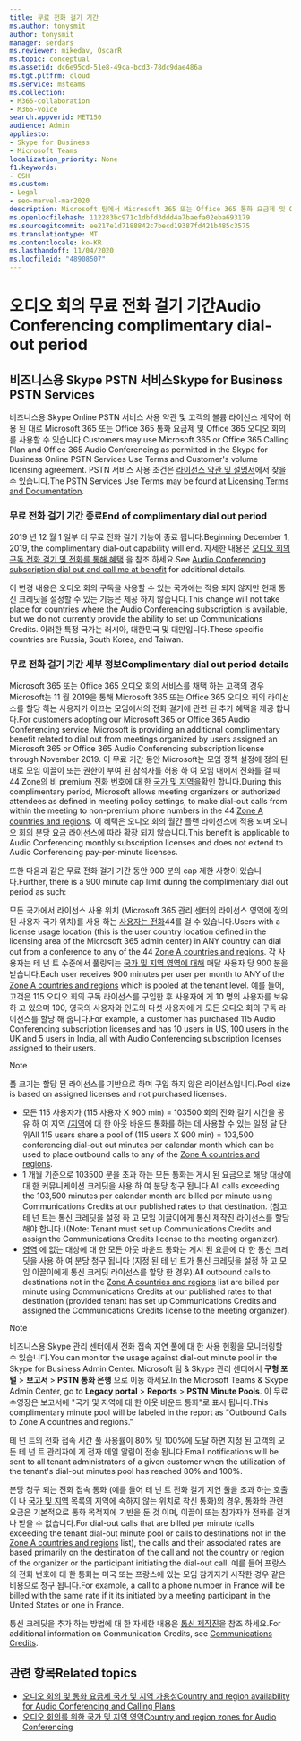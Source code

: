 ```yaml
---
title: 무료 전화 걸기 기간
ms.author: tonysmit
author: tonysmit
manager: serdars
ms.reviewer: mikedav, OscarR
ms.topic: conceptual
ms.assetid: dc6e95cd-51e8-49ca-bcd3-78dc9dae486a
ms.tgt.pltfrm: cloud
ms.service: msteams
ms.collection:
- M365-collaboration
- M365-voice
search.appverid: MET150
audience: Admin
appliesto:
- Skype for Business
- Microsoft Teams
localization_priority: None
f1.keywords:
- CSH
ms.custom:
- Legal
- seo-marvel-mar2020
description: Microsoft 팀에서 Microsoft 365 또는 Office 365 통화 요금제 및 Office 365 오디오 회의에 대 한 무료 전화 접속 기간에 대해 알아보세요.
ms.openlocfilehash: 112283bc971c1dbfd3ddd4a7baefa02eba693179
ms.sourcegitcommit: ee217e1d7188842c7becd19387fd421b485c3575
ms.translationtype: MT
ms.contentlocale: ko-KR
ms.lasthandoff: 11/04/2020
ms.locfileid: "48908507"
---
```

# <a name="audio-conferencing-complimentary-dial-out-period"></a><span data-ttu-id="bd4a0-103">오디오 회의 무료 전화 걸기 기간</span><span class="sxs-lookup"><span data-stu-id="bd4a0-103">Audio Conferencing complimentary dial-out period</span></span>

## <a name="skype-for-business-pstn-services"></a><span data-ttu-id="bd4a0-104">비즈니스용 Skype PSTN 서비스</span><span class="sxs-lookup"><span data-stu-id="bd4a0-104">Skype for Business PSTN Services</span></span>

<span data-ttu-id="bd4a0-105">비즈니스용 Skype Online PSTN 서비스 사용 약관 및 고객의 볼륨 라이선스 계약에 허용 된 대로 Microsoft 365 또는 Office 365 통화 요금제 및 Office 365 오디오 회의를 사용할 수 있습니다.</span><span class="sxs-lookup"><span data-stu-id="bd4a0-105">Customers may use Microsoft 365 or Office 365 Calling Plan and Office 365 Audio Conferencing as permitted in the Skype for Business Online PSTN Services Use Terms and Customer's volume licensing agreement.</span></span> <span data-ttu-id="bd4a0-106">PSTN 서비스 사용 조건은 [라이선스 약관 및 설명서](http://www.microsoftvolumelicensing.com/DocumentSearch.aspx?Mode=2&amp;Keyword=PSTN)에서 찾을 수 있습니다.</span><span class="sxs-lookup"><span data-stu-id="bd4a0-106">The PSTN Services Use Terms may be found at [Licensing Terms and Documentation](http://www.microsoftvolumelicensing.com/DocumentSearch.aspx?Mode=2&amp;Keyword=PSTN).</span></span>
  
### <a name="end-of-complimentary-dial-out-period"></a><span data-ttu-id="bd4a0-107">무료 전화 걸기 기간 종료</span><span class="sxs-lookup"><span data-stu-id="bd4a0-107">End of complimentary dial out period</span></span>

<span data-ttu-id="bd4a0-108">2019 년 12 월 1 일부 터 무료 전화 걸기 기능이 종료 됩니다.</span><span class="sxs-lookup"><span data-stu-id="bd4a0-108">Beginning December 1, 2019, the complimentary dial-out capability will end.</span></span> <span data-ttu-id="bd4a0-109">자세한 내용은 [오디오 회의 구독 전화 걸기 및 전화를 통해 혜택](audio-conferencing-subscription-dial-out.md) 을 참조 하세요.</span><span class="sxs-lookup"><span data-stu-id="bd4a0-109">See [Audio Conferencing subscription dial out and call me at benefit](audio-conferencing-subscription-dial-out.md) for additional details.</span></span> 

<span data-ttu-id="bd4a0-110">이 변경 내용은 오디오 회의 구독을 사용할 수 있는 국가에는 적용 되지 않지만 현재 통신 크레딧을 설정할 수 있는 기능은 제공 하지 않습니다.</span><span class="sxs-lookup"><span data-stu-id="bd4a0-110">This change will not take place for countries where the Audio Conferencing subscription is available, but we do not currently provide the ability to set up Communications Credits.</span></span> <span data-ttu-id="bd4a0-111">이러한 특정 국가는 러시아, 대한민국 및 대만입니다.</span><span class="sxs-lookup"><span data-stu-id="bd4a0-111">These specific countries are Russia, South Korea, and Taiwan.</span></span>

### <a name="complimentary-dial-out-period-details"></a><span data-ttu-id="bd4a0-112">무료 전화 걸기 기간 세부 정보</span><span class="sxs-lookup"><span data-stu-id="bd4a0-112">Complimentary dial out period details</span></span>

<span data-ttu-id="bd4a0-113">Microsoft 365 또는 Office 365 오디오 회의 서비스를 채택 하는 고객의 경우 Microsoft는 11 월 2019을 통해 Microsoft 365 또는 Office 365 오디오 회의 라이선스를 할당 하는 사용자가 이끄는 모임에서의 전화 걸기에 관련 된 추가 혜택을 제공 합니다.</span><span class="sxs-lookup"><span data-stu-id="bd4a0-113">For customers adopting our Microsoft 365 or Office 365 Audio Conferencing service, Microsoft is providing an additional complimentary benefit related to dial out from meetings organized by users assigned an Microsoft 365 or Office 365 Audio Conferencing subscription license through November 2019.</span></span> <span data-ttu-id="bd4a0-114">이 무료 기간 동안 Microsoft는 모임 정책 설정에 정의 된 대로 모임 이끌이 또는 권한이 부여 된 참석자를 허용 하 여 모임 내에서 전화를 걸 때 44 Zone의 비 premium 전화 번호에 대 한  [국가 및 지역을](audio-conferencing-zones.md)확인 합니다.</span><span class="sxs-lookup"><span data-stu-id="bd4a0-114">During this complimentary period, Microsoft allows meeting organizers or authorized attendees as defined in meeting policy settings, to make dial-out calls from within the meeting to non-premium phone numbers in the 44  [Zone A countries and regions](audio-conferencing-zones.md).</span></span> <span data-ttu-id="bd4a0-115">이 혜택은 오디오 회의 월간 플랜 라이선스에 적용 되며 오디오 회의 분당 요금 라이선스에 따라 확장 되지 않습니다.</span><span class="sxs-lookup"><span data-stu-id="bd4a0-115">This benefit is applicable to Audio Conferencing monthly subscription licenses and does not extend to Audio Conferencing pay-per-minute licenses.</span></span>

<span data-ttu-id="bd4a0-116">또한 다음과 같은 무료 전화 걸기 기간 동안 900 분의 cap 제한 사항이 있습니다.</span><span class="sxs-lookup"><span data-stu-id="bd4a0-116">Further, there is a 900 minute cap limit during the complimentary dial out period as such:</span></span>

<span data-ttu-id="bd4a0-117">모든 국가에서 라이선스 사용 위치 (Microsoft 365 관리 센터의 라이선스 영역에 정의 된 사용자 국가 위치)를 사용 하는 [사용자는 전화](audio-conferencing-zones.md)44를 걸 수 있습니다.</span><span class="sxs-lookup"><span data-stu-id="bd4a0-117">Users with a license usage location (this is the user country location defined in the licensing area of the Microsoft 365 admin center) in ANY country can dial out from a conference to any of the 44 [Zone A countries and regions](audio-conferencing-zones.md).</span></span> <span data-ttu-id="bd4a0-118">각 사용자는 테 넌 트 수준에서 풀링되는 [국가 및 지역 영역에 대해](audio-conferencing-zones.md) 매달 사용자 당 900 분을 받습니다.</span><span class="sxs-lookup"><span data-stu-id="bd4a0-118">Each user receives 900 minutes per user per month to ANY of the [Zone A countries and regions](audio-conferencing-zones.md) which is pooled at the tenant level.</span></span> <span data-ttu-id="bd4a0-119">예를 들어, 고객은 115 오디오 회의 구독 라이선스를 구입한 후 사용자에 게 10 명의 사용자를 보유 하 고 있으며 100, 영국의 사용자와 인도의 다섯 사용자에 게 모든 오디오 회의 구독 라이선스를 할당 해 줍니다.</span><span class="sxs-lookup"><span data-stu-id="bd4a0-119">For example, a customer has purchased 115 Audio Conferencing subscription licenses and has 10 users in US, 100 users in the UK and 5 users in India, all with Audio Conferencing subscription licenses assigned to their users.</span></span>

> [!NOTE]
> <span data-ttu-id="bd4a0-120">풀 크기는 할당 된 라이선스를 기반으로 하며 구입 하지 않은 라이선스입니다.</span><span class="sxs-lookup"><span data-stu-id="bd4a0-120">Pool size is based on assigned licenses and not purchased licenses.</span></span>
 
- <span data-ttu-id="bd4a0-121">모든 115 사용자가 (115 사용자 X 900 min) = 103500 회의 전화 걸기 시간을 공유 하 여 지역 [/지역](audio-conferencing-zones.md)에 대 한 아웃 바운드 통화를 하는 데 사용할 수 있는 일정 달 단위</span><span class="sxs-lookup"><span data-stu-id="bd4a0-121">All 115 users share a pool of (115 users X 900 min) = 103,500 conferencing dial-out out minutes per calendar month which can be used to place outbound calls to any of the [Zone A countries and regions](audio-conferencing-zones.md).</span></span>
- <span data-ttu-id="bd4a0-122">1 개월 기준으로 103500 분을 초과 하는 모든 통화는 게시 된 요금으로 해당 대상에 대 한 커뮤니케이션 크레딧을 사용 하 여 분당 청구 됩니다.</span><span class="sxs-lookup"><span data-stu-id="bd4a0-122">All calls exceeding the 103,500 minutes per calendar month are billed per minute using Communications Credits at our published rates to that destination.</span></span> <span data-ttu-id="bd4a0-123">(참고: 테 넌 트는 통신 크레딧을 설정 하 고 모임 이끌이에게 통신 제작진 라이선스를 할당 해야 합니다.)</span><span class="sxs-lookup"><span data-stu-id="bd4a0-123">(Note: Tenant must set up Communications Credits and assign the Communications Credits license to the meeting organizer).</span></span>
- <span data-ttu-id="bd4a0-124">[영역](audio-conferencing-zones.md) 에 없는 대상에 대 한 모든 아웃 바운드 통화는 게시 된 요금에 대 한 통신 크레딧을 사용 하 여 분당 청구 됩니다 (지정 된 테 넌 트가 통신 크레딧을 설정 하 고 모임 이끌이에게 통신 크레딧 라이선스를 할당 한 경우).</span><span class="sxs-lookup"><span data-stu-id="bd4a0-124">All outbound calls to destinations not in the [Zone A countries and regions](audio-conferencing-zones.md) list are billed per minute using Communications Credits at our published rates to that destination (provided tenant has set up Communications Credits and assigned the Communications Credits license to the meeting organizer).</span></span>

> [!NOTE]
> <span data-ttu-id="bd4a0-125">비즈니스용 Skype 관리 센터에서 전화 접속 지연 풀에 대 한 사용 현황을 모니터링할 수 있습니다.</span><span class="sxs-lookup"><span data-stu-id="bd4a0-125">You can monitor the usage against dial-out minute pool in the Skype for Business Admin Center.</span></span> <span data-ttu-id="bd4a0-126">Microsoft 팀 & Skype 관리 센터에서 **구형 포털**  >  **보고서**  >  **PSTN 통화 은행** 으로 이동 하세요.</span><span class="sxs-lookup"><span data-stu-id="bd4a0-126">In the Microsoft Teams & Skype Admin Center, go to **Legacy portal** > **Reports** > **PSTN Minute Pools**.</span></span> <span data-ttu-id="bd4a0-127">이 무료 수영장은 보고서에 "국가 및 지역에 대 한 아웃 바운드 통화"로 표시 됩니다.</span><span class="sxs-lookup"><span data-stu-id="bd4a0-127">This complimentary minute pool will be labeled in the report as "Outbound Calls to Zone A countries and regions."</span></span>

<span data-ttu-id="bd4a0-128">테 넌 트의 전화 접속 시간 풀 사용률이 80% 및 100%에 도달 하면 지정 된 고객의 모든 테 넌 트 관리자에 게 전자 메일 알림이 전송 됩니다.</span><span class="sxs-lookup"><span data-stu-id="bd4a0-128">Email notifications will be sent to all tenant administrators of a given customer when the utilization of the tenant's dial-out minutes pool has reached 80% and 100%.</span></span>

<span data-ttu-id="bd4a0-129">분당 청구 되는 전화 접속 통화 (예를 들어 테 넌 트 전화 걸기 지연 풀을 초과 하는 호출이 나 [국가 및 지역](audio-conferencing-zones.md) 목록의 지역에 속하지 않는 위치로 착신 통화)의 경우, 통화와 관련 요금은 기본적으로 통화 목적지에 기반을 둔 것 이며, 이끌이 또는 참가자가 전화를 걸거나 받을 수 없습니다.</span><span class="sxs-lookup"><span data-stu-id="bd4a0-129">For dial-out calls that are billed per minute (calls exceeding the tenant dial-out minute pool or calls to destinations not in the [Zone A countries and regions](audio-conferencing-zones.md) list), the calls and their associated rates are based primarily on the destination of the call and not the country or region of the organizer or the participant initiating the dial-out call.</span></span> <span data-ttu-id="bd4a0-130">예를 들어 프랑스의 전화 번호에 대 한 통화는 미국 또는 프랑스에 있는 모임 참가자가 시작한 경우 같은 비용으로 청구 됩니다.</span><span class="sxs-lookup"><span data-stu-id="bd4a0-130">For example, a call to a phone number in France will be billed with the same rate if it its initiated by a meeting participant in the United States or one in France.</span></span>

<span data-ttu-id="bd4a0-131">통신 크레딧을 추가 하는 방법에 대 한 자세한 내용은 [통신 제작진](what-are-communications-credits.md)을 참조 하세요.</span><span class="sxs-lookup"><span data-stu-id="bd4a0-131">For additional information on Communication Credits, see [Communications Credits](what-are-communications-credits.md).</span></span>
     
## <a name="related-topics"></a><span data-ttu-id="bd4a0-132">관련 항목</span><span class="sxs-lookup"><span data-stu-id="bd4a0-132">Related topics</span></span>

- [<span data-ttu-id="bd4a0-133">오디오 회의 및 통화 요금제 국가 및 지역 가용성</span><span class="sxs-lookup"><span data-stu-id="bd4a0-133">Country and region availability for Audio Conferencing and Calling Plans</span></span>](country-and-region-availability-for-audio-conferencing-and-calling-plans/country-and-region-availability-for-audio-conferencing-and-calling-plans.md)
- [<span data-ttu-id="bd4a0-134">오디오 회의를 위한 국가 및 지역 영역</span><span class="sxs-lookup"><span data-stu-id="bd4a0-134">Country and region zones for Audio Conferencing</span></span>](audio-conferencing-zones.md)
